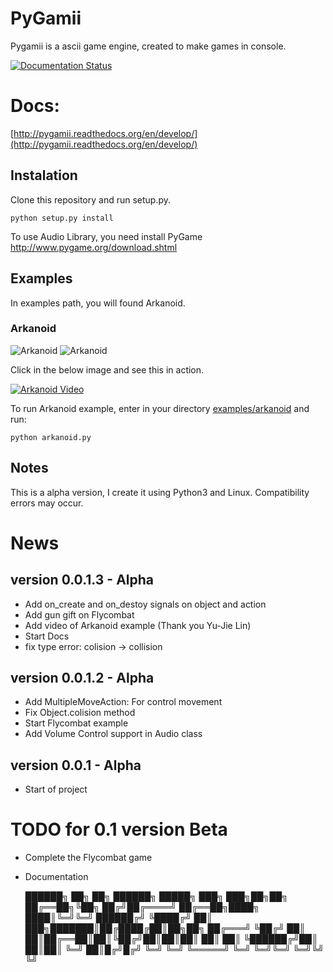 # PyGamii
Pygamii is a ascii game engine, created to make games in console.

[![Documentation Status](https://readthedocs.org/projects/pygamii/badge/?version=develop)](http://pygamii.readthedocs.org/en/develop/?badge=develop)

# Docs:

[http://pygamii.readthedocs.org/en/develop/](http://pygamii.readthedocs.org/en/develop/)

## Instalation
Clone this repository and run setup.py.

    python setup.py install

To use Audio Library, you need install PyGame http://www.pygame.org/download.shtml

## Examples
In examples path, you will found Arkanoid.

### Arkanoid
![Arkanoid](https://raw.githubusercontent.com/carlosmaniero/pygamii/develop/examples/arkanoid/screenshots/arkanoid-main.png)
![Arkanoid](https://raw.githubusercontent.com/carlosmaniero/pygamii/develop/examples/arkanoid/screenshots/arkanoid-game.png)

Click in the below image and see this in action.

[![Arkanoid Video](http://img.youtube.com/vi/QcgN2pBfaU0/0.jpg)](http://www.youtube.com/watch?v=QcgN2pBfaU0)

To run Arkanoid example, enter in your directory [examples/arkanoid](examples/arkanoid) and run:
    
    python arkanoid.py

## Notes
This is a alpha version, I create it using Python3 and Linux.
Compatibility errors may occur.


# News
## version 0.0.1.3 - Alpha
- Add on_create and on_destoy signals on object and action
- Add gun gift on Flycombat
- Add video of Arkanoid example (Thank you Yu-Jie Lin)
- Start Docs
- fix type error: colision -> collision

## version 0.0.1.2 - Alpha
- Add MultipleMoveAction: For control movement
- Fix Object.colision method
- Start Flycombat example
- Add Volume Control support in Audio class

## version 0.0.1 - Alpha
- Start of project

# TODO for 0.1 version Beta
- Complete the Flycombat game
- Documentation

    ██████╗ ██╗   ██╗ ██████╗  █████╗ ███╗   ███╗██╗██╗
    ██╔══██╗╚██╗ ██╔╝██╔════╝ ██╔══██╗████╗ ████║╚═╝╚═╝
    ██████╔╝ ╚████╔╝ ██║  ███╗███████║██╔████╔██║██╗██╗ 
    ██╔═══╝   ╚██╔╝  ██║   ██║██╔══██║██║╚██╔╝██║██║██║
    ██║        ██║   ╚██████╔╝██║  ██║██║ ╚═╝ ██║█╔╝█╔╝
    ╚═╝        ╚═╝    ╚═════╝ ╚═╝  ╚═╝╚═╝     ╚═╝╚╝ ╚╝ 
